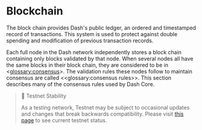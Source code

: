 # Blockchain

The block chain provides Dash's public ledger, an ordered and timestamped record of transactions. This system is used to protect against double spending and modification of previous transaction records.

Each full node in the Dash network independently stores a block chain containing only blocks validated by that node. When several nodes all have the same blocks in their block chain, they are considered to be in <<glossary:consensus>>. The validation rules these nodes follow to maintain consensus are called <<glossary:consensus rules>>. This section describes many of the consensus rules used by Dash Core.

> 🚧 Testnet Stability
>
> As a testing network, Testnet may be subject to occasional updates and changes that break backwards compatibility. Please visit [this page](https://dash-testnet.freshstatus.io/) to see current testnet status.
